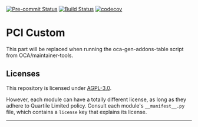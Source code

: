 
<!-- /!\ Non OCA Context : Set here the badge of your runbot / runboat instance. -->
[![Pre-commit Status](https://github.com/qrtl/pci-custom/actions/workflows/pre-commit.yml/badge.svg?branch=10.0)](https://github.com/qrtl/pci-custom/actions/workflows/pre-commit.yml?query=branch%3A10.0)
[![Build Status](https://github.com/qrtl/pci-custom/actions/workflows/test.yml/badge.svg?branch=10.0)](https://github.com/qrtl/pci-custom/actions/workflows/test.yml?query=branch%3A10.0)
[![codecov](https://codecov.io/gh/qrtl/pci-custom/branch/10.0/graph/badge.svg)](https://codecov.io/gh/qrtl/pci-custom)
<!-- /!\ Non OCA Context : Set here the badge of your translation instance. -->

<!-- /!\ do not modify above this line -->

# PCI Custom



<!-- /!\ do not modify below this line -->

<!-- prettier-ignore-start -->

[//]: # (addons)

This part will be replaced when running the oca-gen-addons-table script from OCA/maintainer-tools.

[//]: # (end addons)

<!-- prettier-ignore-end -->

## Licenses

This repository is licensed under [AGPL-3.0](LICENSE).

However, each module can have a totally different license, as long as they adhere to Quartile Limited
policy. Consult each module's `__manifest__.py` file, which contains a `license` key
that explains its license.

----
<!-- /!\ Non OCA Context : Set here the full description of your organization. -->
